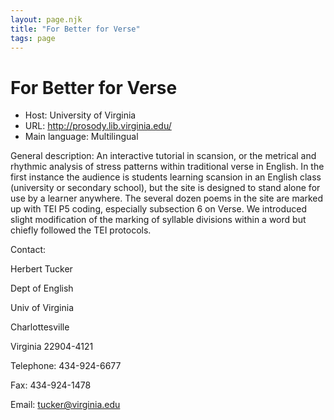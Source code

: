 ```yaml
---
layout: page.njk
title: "For Better for Verse"
tags: page
---
```

# For Better for Verse




* Host: University of Virginia
* URL: <http://prosody.lib.virginia.edu/>
* Main language: Multilingual



General description: An interactive tutorial in 
 scansion,
 or the metrical and rhythmic analysis of stress
 patterns within traditional verse in English. In the
 first instance the audience is students learning
 scansion in an English class (university or secondary
 school), but the site is designed to stand alone for
 use by a learner anywhere. The several dozen poems in
 the site are marked up with TEI P5 coding, especially
 subsection 6 on Verse. We introduced slight
 modification of the marking of syllable divisions
 within a word but chiefly followed the TEI
 protocols.



Contact:
 



Herbert Tucker


Dept of English
 
 Univ of Virginia
 
 Charlottesville
 
 Virginia 22904-4121



Telephone: 434-924-6677



Fax: 434-924-1478



Email: [tucker@virginia.edu](mailto:tucker@virginia.edu)





